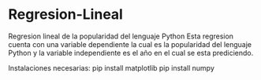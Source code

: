 # Regresion-Lineal
Regresion lineal de la popularidad del lenguaje Python
Esta regresion cuenta con una variable dependiente la cual es la popularidad del lenguaje Python y la variable independiente es el año en el cual se esta prediciendo.

Instalaciones necesarias:
pip install matplotlib
pip install numpy
